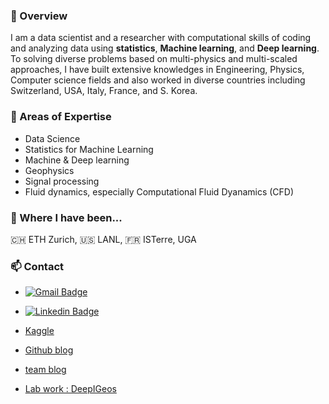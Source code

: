 ### 🦋 Overview 
I am a data scientist and a researcher with computational skills of coding and analyzing data using **statistics**, **Machine learning**, and **Deep learning**. To solving diverse problems based on multi-physics and multi-scaled approaches, I have built extensive knowledges in Engineering, Physics, Computer science fields and also worked in diverse countries including Switzerland, USA, Italy, France, and S. Korea. 

### 🌴 Areas of Expertise
 - Data Science
 - Statistics for Machine Learning
 - Machine & Deep learning
 - Geophysics
 - Signal processing
 - Fluid dynamics, especially Computational Fluid Dyanamics (CFD)



### :round_pushpin: Where I have been...
🇨🇭 ETH Zurich, :us: LANL, :fr: ISTerre, UGA

### :mailbox: Contact
+ [![Gmail Badge](https://img.shields.io/badge/Gmail-d14836?style=flat-square&logo=Gmail&logoColor=white&link=mailto:soyoun.son@gmail.com)](mailto:soyoun.son@gmail.com) 

+ [![Linkedin Badge](https://img.shields.io/badge/-LinkedIn-blue?style=flat-square&logo=Linkedin&logoColor=white&link=https://www.linkedin.com/in/soyounson)](https://www.linkedin.com/in/soyounson)

+ [Kaggle](https://www.kaggle.com/soyounson)

+ [Github blog](https://soyounson.github.io/)

+ [team blog](https://slow-learning.tistory.com/)

+ [Lab work : DeepIGeos](https://github.com/HITLAB-DeepIGeoS/DeepIGeoS)

